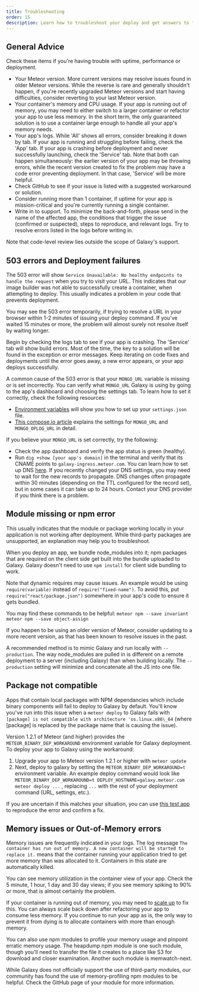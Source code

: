 ```yaml
---
title: Troubleshooting
order: 15
description: Learn how to troubleshoot your deploy and get answers to frequently asked questions
---
```


<h2 id="general-advice">General Advice</h2>

Check these items if you're having trouble with uptime, performance or deployment.
- Your Meteor version. More current versions may resolve issues found in older Meteor versions. While the reverse is rare and generally shouldn't happen, if you're recently upgraded Meteor versions and start having difficulties, consider reverting to your last Meteor version.
- Your container's memory and CPU usage. If your app is running out of memory, you may need to either switch to a larger container or refactor your app to use less memory. In the short term, the only guaranteed solution is to use a container large enough to handle all your app's memory needs.
- Your app's logs. While 'All' shows all errors, consider breaking it down by tab. If your app is running and struggling before failing, check the 'App' tab. If your app is crashing before deployment and never successfully launching, check the 'Service' tab. Note that both can happen simultaneously: the earlier version of your app may be throwing errors, while the recent version created to fix the problem may have a code error preventing deployment. In that case, 'Service' will be more helpful.
- Check GitHub to see if your issue is listed with a suggested workaround or solution.
- Consider running more than 1 container, if uptime for your app is mission-critical and you're currently running a single container.
- Write in to support. To minimize the back-and-forth, please send in the name of the affected app, the conditions that trigger the issue (confirmed or suspected), steps to reproduce, and relevant logs. Try to resolve errors listed in the logs before writing in.

Note that code-level review lies outside the scope of Galaxy's support.

<h2 id="503-errors">503 errors and Deployment failures</h2>

The 503 error will show `Service Unavailable: No healthy endpoints to handle the request` when you try to visit your URL. This indicates that our image builder was not able to successfully create a container, when attempting to deploy. This usually indicates a problem in your code that prevents deployment.

You may see the 503 error temporarily, if trying to resolve a URL in your browser within 1-2 minutes of issuing your deploy command. If you've waited 15 minutes or more, the problem will almost surely not resolve itself by waiting longer.

Begin by checking the logs tab to see if your app is crashing. The 'Service' tab will show build errors. Most of the time, the key to a solution will be found in the exception or error messages. Keep iterating on code fixes and deployments until the error goes away, a new error appears, or your app deploys successfully.

A common cause of the 503 error is that your `MONGO_URL` variable is missing or is set incorrectly. You can verify what `MONGO_URL` Galaxy is using by going to the app's dashboard and choosing the settings tab. To learn how to set it correctly, check the following resources:

* [Environment variables](/environment-variables.html) will show you how to set up your `settings.json` file.
* [This compose.io article](https://www.compose.io/articles/meteors-new-galaxy-and-the-perfectly-composed-companion/) explains the settings for `MONGO_URL` and `MONGO_OPLOG_URL` in detail.

If you believe your `MONGO_URL` is set correctly, try the following:

* Check the app dashboard and verify the app status is green (healthy).
* Run `dig +show [your app's domain]` in the terminal and verify that its CNAME points to `galaxy-ingress.meteor.com`. You can learn how to set up DNS [here](configuring-dns). If you recently changed your DNS settings, you may need to wait for the new records to propagate. DNS changes often propagate within 30 minutes (depending on the TTL configured for the record set), but in some cases it can take up to 24 hours. Contact your DNS provider if you think there is a problem.

<h2 id="package-error">Module missing or npm error</h2>

This usually indicates that the module or package working locally in your application is not working after deployment. While third-party packages are unsupported, an explanation may help you to troubleshoot.
 
When you deploy an app, we bundle node_modules into it; npm packages that are required on the client side get built into the bundle uploaded to Galaxy. Galaxy doesn't need to use `npm install` for client side bundling to work.

Note that dynamic requires may cause issues. An example would be using `require(variable)` instead of `require("fixed-name")`. To avoid this, put `require("react/package.json")` somewhere in your app's code to ensure it gets bundled.

You may find these commands to be helpful:
`meteor npm --save invariant`
`meteor npm --save object-assign`

If you happen to be using an older version of Meteor, consider updating to a more recent version, as that has been known to resolve issues in the past.

A recommended method is to mimic Galaxy and run locally with `--production`. The way node_modules are pulled in is different on a remote deployment to a server (including Galaxy) than when building locally. The `--production` setting will minimize and concatenate all the JS into one file.

<h2 id="package-not-compatible">Package not compatible</h2>

Apps that contain local packages with NPM dependancies which include binary components will fail to deploy to Galaxy by default. You'll know you've run into this issue when a `meteor deploy` to Galaxy fails with `[package] is not compatible with architecture 'os.linux.x86\_64` (where [package] is replaced by the package name that is causing the issue).

Version 1.2.1 of Meteor (and higher) provides the `METEOR_BINARY_DEP_WORKAROUND` environment variable for Galaxy deployment. To deploy your app to Galaxy using the workaround:

1. Upgrade your app to Meteor version 1.2.1 or higher with `meteor update`
2. Next, deploy to galaxy by setting the `METEOR_BINARY_DEP_WORKAROUND=t` environment variable. An example deploy command would look like `METEOR_BINARY_DEP_WORKAROUND=t DEPLOY_HOSTNAME=galaxy.meteor.com meteor deploy ...` , replacing `...` with the rest of your deployment command (URL, settings, etc.).

If you are uncertain if this matches your situation, you can use [this test app](https://github.com/zol/meteor-bignum-test) to reproduce the error and confirm a fix.

<h2 id="memory-issues">Memory issues or Out-of-Memory errors</h2>

Memory issues are frequently indicated in your logs. The log message `The container has run out of memory. A new container will be started to replace it.` means that the container running your application tried to get more memory than was allocated to it. Containers in this state are automatically killed.

You can see memory utilization in the container view of your app. Check the 5 minute, 1 hour, 1 day and 30 day views; if you see memory spiking to 90% or more, that is almost certainly the problem.

If your container is running out of memory, you may need to [scale up](/scaling.html) to fix this. You can always scale back down after refactoring your app to consume less memory. If you continue to run your app as is, the only way to prevent it from dying is to allocate containers with more than enough memory.

You can also use npm modules to profile your memory usage and pinpoint erratic memory usage. The heapdump npm module is one such module, though you'll need to transfer the file it creates to a place like S3 for download and closer examination. Another such module is memwatch-next.

While Galaxy does not officially support the use of third-party modules, our community has found the use of memory-profiling npm modules to be helpful. Check the GitHub page of your module for more information.





